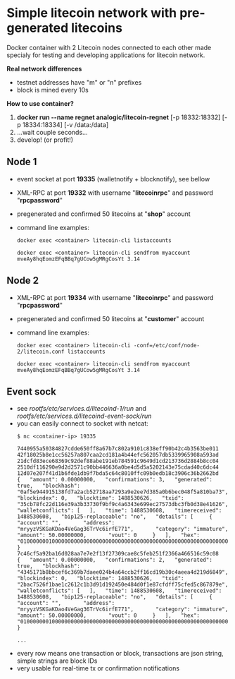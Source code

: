 Simple litecoin network with pre-generated litecoins
====================================================

Docker container with 2 Litecoin nodes connected to each other made specialy for testing and developing applications for litecoin network. 

**Real network differences**
- testnet addresses have "m" or "n" prefixes
- block is mined every 10s

**How to use container?**

1. **docker run --name regnet analogic/litecoin-regnet** [-p 18332:18332] [-p 18334:18334] [-v /data:/data]
2. ...wait couple seconds...
3. develop! (or profit!)

Node 1
------
- event socket at port **19335** (walletnotify + blocknotify), see bellow 
- XML-RPC at port **19332** with username "**litecoinrpc**" and password "**rpcpassword**"
- pregenerated and confirmed 50 litecoins at "**shop**" account
- command line examples:

    ```docker exec <container> litecoin-cli listaccounts```
    
    ```docker exec <container> litecoin-cli sendfrom myaccount mveAy8hqEomzEFqBBq7gUCow5gMRgCosYt 3.14```

Node 2
------
- XML-RPC at port **19334** with username "**litecoinrpc**" and password "**rpcpassword**"
- pregenerated and confirmed 50 litecoins at "**customer**" account
- command line examples:

    ```docker exec <container> litecoin-cli -conf=/etc/conf/node-2/litecoin.conf listaccounts```
    
    ```docker exec <container> litecoin-cli sendfrom myaccount mveAy8hqEomzEFqBBq7gUCow5gMRgCosYt 3.14```
    
Event sock
----------
- see *rootfs/etc/services.d/litecoind-1/run* and *rootfs/etc/services.d/litecoind-event-sock/run*
- you can easily connect to socket with netcat:
    ``` 
    $ nc <container-ip> 19335
    
    7440955a50384827cdde650ff8a67b7c802a9101c838eff90b42c4b3563be011
    42f18025b8e1cc56257a807caa2cd181a4b44efc562057db5339965908a593ad
    21dcfd83ece68369c92def88abe191eb784591c9649d1cd213736d2884b8cc04
    2510df116290e9d2d2571c90bb446636a0be4d5d5a5202143e75cdad40c6dc44
    12d07e207f41d1b6fde1db9f7bda5c64c8010ffc09b0edb18c3906c36b2662bd
    {   "amount": 0.00000000,   "confirmations": 3,   "generated": true,   "blockhash": "0af5e944915138fd7a2acb52718aa7293a9e2ee7d385a0b6bec048f5a810ba73",   "blockindex": 0,   "blocktime": 1488530626,   "txid": "35cb78fc22d116e39a3b33730f9bf9c4a6343e699ec27573dbc3fb0d38e41626",   "walletconflicts": [   ],   "time": 1488530608,   "timereceived": 1488530608,   "bip125-replaceable": "no",   "details": [     {       "account": "",       "address": "mryyzVSKGaKDao4VeGag36TrVc6irfE771",       "category": "immature",       "amount": 50.00000000,       "vout": 0     }   ],   "hex": "01000000010000000000000000000000000000000000000000000000000000000000000000ffffffff04016d0101ffffffff0200f2052a0100000023210321f8e2cc796b393181cbe4d10d2cc770f90c66ff4493238a7b5201d05644a825ac0000000000000000266a24aa21a9ede2f61c3f71d1defd3fa999dfa36953755c690689799962b48bebd836974e8cf900000000" } 
    7c46cf5a92ba16d028aa7e7e2f13f27309cae8c5feb251f2366a466516c59c08
    {   "amount": 0.00000000,   "confirmations": 2,   "generated": true,   "blockhash": "4345171b8bbcef6c369b7daee024b4a64ccb2ff16cd19b30c4aeea4d219d6849",   "blockindex": 0,   "blocktime": 1488530626,   "txid": "2bac7526f1bae1c2612c1b3d91d192450e484d0f1e87cfdff75cfed5c867879e",   "walletconflicts": [   ],   "time": 1488530608,   "timereceived": 1488530608,   "bip125-replaceable": "no",   "details": [     {       "account": "",       "address": "mryyzVSKGaKDao4VeGag36TrVc6irfE771",       "category": "immature",       "amount": 50.00000000,       "vout": 0     }   ],   "hex": "01000000010000000000000000000000000000000000000000000000000000000000000000ffffffff0401690101ffffffff0200f2052a0100000023210321f8e2cc796b393181cbe4d10d2cc770f90c66ff4493238a7b5201d05644a825ac0000000000000000266a24aa21a9ede2f61c3f71d1defd3fa999dfa36953755c690689799962b48bebd836974e8cf900000000" } 
    
    ...
    ```
- every row means one transaction or block, transactions are json string, simple strings are block IDs
- very usable for real-time tx or confirmation notifications